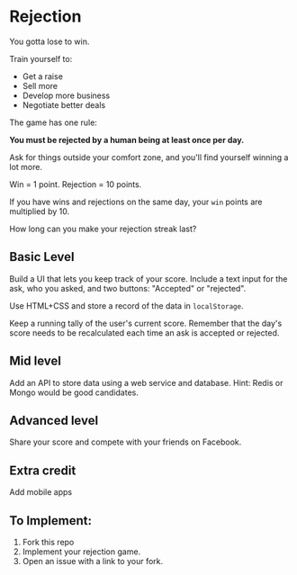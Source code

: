 # Rejection

You gotta lose to win.

Train yourself to:

* Get a raise
* Sell more
* Develop more business
* Negotiate better deals

The game has one rule:

**You must be rejected by a human being at least once per day.**

Ask for things outside your comfort zone, and you'll find yourself winning a lot more.

Win = 1 point.
Rejection = 10 points.

If you have wins and rejections on the same day, your `win` points are multiplied by 10.

How long can you make your rejection streak last?


## Basic Level

Build a UI that lets you keep track of your score. Include a text input for the ask, who you asked, and two buttons: "Accepted" or "rejected".

Use HTML+CSS and store a record of the data in `localStorage`.

Keep a running tally of the user's current score. Remember that the day's score needs to be recalculated each time an ask is accepted or rejected.


## Mid level

Add an API to store data using a web service and database. Hint: Redis or Mongo would be good candidates.


## Advanced level

Share your score and compete with your friends on Facebook.


## Extra credit

Add mobile apps


## To Implement:

1. Fork this repo
2. Implement your rejection game.
3. Open an issue with a link to your fork.
